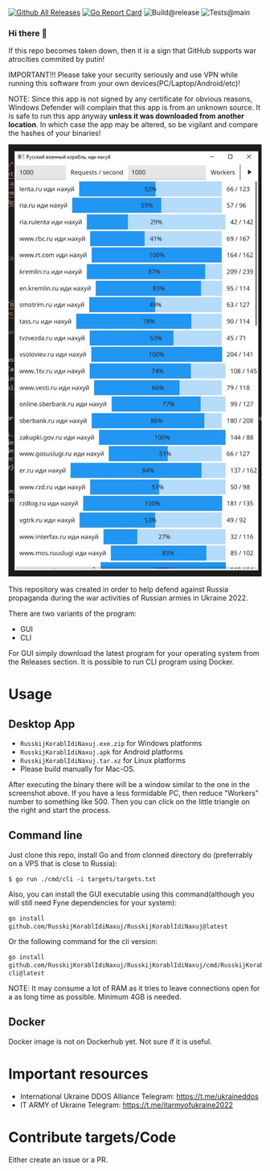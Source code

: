 [![Github All Releases](https://img.shields.io/github/downloads/RusskijKorablIdiNaxuj/RusskijKorablIdiNaxuj/total.svg)](https://github.com/RusskijKorablIdiNaxuj/RusskijKorablIdiNaxuj/releases)
[![Go Report Card](https://goreportcard.com/badge/github.com/RusskijKorablIdiNaxuj/RusskijKorablIdiNaxuj)](https://goreportcard.com/report/github.com/RusskijKorablIdiNaxuj/RusskijKorablIdiNaxuj)
![Build@release](https://github.com/RusskijKorablIdiNaxuj/RusskijKorablIdiNaxuj/actions/workflows/release.yml/badge.svg)
![Tests@main](https://github.com/RusskijKorablIdiNaxuj/RusskijKorablIdiNaxuj/actions/workflows/test.yml/badge.svg)

### Hi there 👋

If this repo becomes taken down, then it is a sign that GitHub supports war atrocities commited by putin!

IMPORTANT!!! Please take your security seriously and use VPN while running this software from your own devices(PC/Laptop/Android/etc)!

NOTE: Since this app is not signed by any certificate for obvious reasons, Windows Defender will complain that this app is from an unknown source. It is safe to run this app anyway **unless it was downloaded from another location**. In which case the app may be altered, so be vigilant and compare the hashes of your binaries!

![GUI](Capture.JPG)

This repository was created in order to help defend against Russia propaganda during the war activities of Russian armies in Ukraine 2022.

There are two variants of the program:
- GUI
- CLI

For GUI simply download the latest program for your operating system from the Releases section.
It is possible to run CLI program using Docker.


# Usage
## Desktop App
- `RusskijKorablIdiNaxuj.exe.zip` for Windows platforms 
- `RusskijKorablIdiNaxuj.apk` for Android platforms 
- `RusskijKorablIdiNaxuj.tar.xz` for Linux platforms 
- Please build manually for Mac-OS. 

After executing the binary there will be a window similar to the one in the screenshot above. If you have a less formidable PC, then reduce "Workers" number to something like 500.
Then you can click on the little triangle on the right and start the process.

## Command line

Just clone this repo, install Go and from clonned directory do (preferrably on a VPS that is close to Russia):
```
$ go run ./cmd/cli -i targets/targets.txt
```

Also, you can install the GUI executable using this command(although you will still need Fyne dependencies for your system):
```
go install github.com/RusskijKorablIdiNaxuj/RusskijKorablIdiNaxuj@latest
```

Or the following command for the cli version:

```
go install github.com/RusskijKorablIdiNaxuj/RusskijKorablIdiNaxuj/cmd/RusskijKorablIdiNaxuj-cli@latest
```

NOTE: It may consume a lot of RAM as it tries to leave connections open for a as long time as possible. Minimum 4GB is needed.

## Docker

Docker image is not on Dockerhub yet. Not sure if it is useful.

# Important resources

- International Ukraine DDOS Alliance Telegram: https://t.me/ukraineddos
- IT ARMY of Ukraine Telegram: https://t.me/itarmyofukraine2022

# Contribute targets/Code

Either create an issue or a PR.
